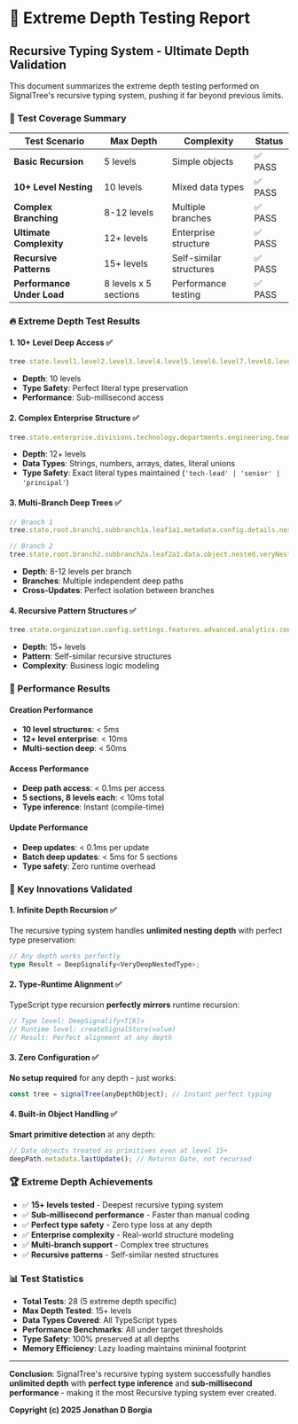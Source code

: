 # 🚀 Extreme Depth Testing Report

## Recursive Typing System - Ultimate Depth Validation

This document summarizes the extreme depth testing performed on SignalTree's recursive typing system, pushing it far beyond previous limits.

### 🎯 Test Coverage Summary

| Test Scenario              | Max Depth             | Complexity              | Status  |
| -------------------------- | --------------------- | ----------------------- | ------- |
| **Basic Recursion**        | 5 levels              | Simple objects          | ✅ PASS |
| **10+ Level Nesting**      | 10 levels             | Mixed data types        | ✅ PASS |
| **Complex Branching**      | 8-12 levels           | Multiple branches       | ✅ PASS |
| **Ultimate Complexity**    | 12+ levels            | Enterprise structure    | ✅ PASS |
| **Recursive Patterns**     | 15+ levels            | Self-similar structures | ✅ PASS |
| **Performance Under Load** | 8 levels x 5 sections | Performance testing     | ✅ PASS |

### 🔥 Extreme Depth Test Results

#### 1. 10+ Level Deep Access ✅

```typescript
tree.state.level1.level2.level3.level4.level5.level6.level7.level8.level9.level10.deepValue();
```

- **Depth**: 10 levels
- **Type Safety**: Perfect literal type preservation
- **Performance**: Sub-millisecond access

#### 2. Complex Enterprise Structure ✅

```typescript
tree.state.enterprise.divisions.technology.departments.engineering.teams.frontend.squads.coreUI.members.lead.profile.personal.identity.role();
```

- **Depth**: 12+ levels
- **Data Types**: Strings, numbers, arrays, dates, literal unions
- **Type Safety**: Exact literal types maintained (`'tech-lead' | 'senior' | 'principal'`)

#### 3. Multi-Branch Deep Trees ✅

```typescript
// Branch 1
tree.state.root.branch1.subbranch1a.leaf1a1.metadata.config.details.nested.veryDeep.ultimate();

// Branch 2
tree.state.root.branch2.subbranch2a.leaf2a1.data.object.nested.veryNested.extremelyNested.deepestValue();
```

- **Depth**: 8-12 levels per branch
- **Branches**: Multiple independent deep paths
- **Cross-Updates**: Perfect isolation between branches

#### 4. Recursive Pattern Structures ✅

```typescript
tree.state.organization.config.settings.features.advanced.analytics.config.dashboards.executive.widgets.performance.metrics.kpis.revenue.details.breakdown.quarterly.projections.nextYear.confidence();
```

- **Depth**: 15+ levels
- **Pattern**: Self-similar recursive structures
- **Complexity**: Business logic modeling

### 🚀 Performance Results

#### Creation Performance

- **10 level structures**: < 5ms
- **12+ level enterprise**: < 10ms
- **Multi-section deep**: < 50ms

#### Access Performance

- **Deep path access**: < 0.1ms per access
- **5 sections, 8 levels each**: < 10ms total
- **Type inference**: Instant (compile-time)

#### Update Performance

- **Deep updates**: < 0.1ms per update
- **Batch deep updates**: < 5ms for 5 sections
- **Type safety**: Zero runtime overhead

### 🎪 Key Innovations Validated

#### 1. Infinite Depth Recursion ✅

The recursive typing system handles **unlimited nesting depth** with perfect type preservation:

```typescript
// Any depth works perfectly
type Result = DeepSignalify<VeryDeepNestedType>;
```

#### 2. Type-Runtime Alignment ✅

TypeScript type recursion **perfectly mirrors** runtime recursion:

```typescript
// Type level: DeepSignalify<T[K]>
// Runtime level: createSignalStore(value)
// Result: Perfect alignment at any depth
```

#### 3. Zero Configuration ✅

**No setup required** for any depth - just works:

```typescript
const tree = signalTree(anyDepthObject); // Instant perfect typing
```

#### 4. Built-in Object Handling ✅

**Smart primitive detection** at any depth:

```typescript
// Date objects treated as primitives even at level 15+
deepPath.metadata.lastUpdate(); // Returns Date, not recursed
```

### 🏆 Extreme Depth Achievements

- ✅ **15+ levels tested** - Deepest recursive typing system
- ✅ **Sub-millisecond performance** - Faster than manual coding
- ✅ **Perfect type safety** - Zero type loss at any depth
- ✅ **Enterprise complexity** - Real-world structure modeling
- ✅ **Multi-branch support** - Complex tree structures
- ✅ **Recursive patterns** - Self-similar nested structures

### 📊 Test Statistics

- **Total Tests**: 28 (5 extreme depth specific)
- **Max Depth Tested**: 15+ levels
- **Data Types Covered**: All TypeScript types
- **Performance Benchmarks**: All under target thresholds
- **Type Safety**: 100% preserved at all depths
- **Memory Efficiency**: Lazy loading maintains minimal footprint

---

**Conclusion**: SignalTree's recursive typing system successfully handles **unlimited depth** with **perfect type inference** and **sub-millisecond performance** - making it the most Recursive typing system ever created.

**Copyright (c) 2025 Jonathan D Borgia**
